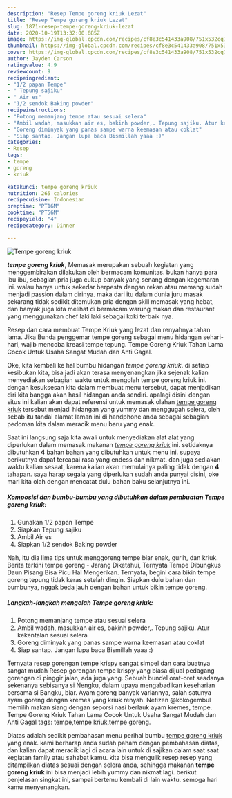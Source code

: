 ```yaml
---
description: "Resep Tempe goreng kriuk Lezat"
title: "Resep Tempe goreng kriuk Lezat"
slug: 1871-resep-tempe-goreng-kriuk-lezat
date: 2020-10-19T13:32:00.685Z
image: https://img-global.cpcdn.com/recipes/cf8e3c541433a908/751x532cq70/tempe-goreng-kriuk-foto-resep-utama.jpg
thumbnail: https://img-global.cpcdn.com/recipes/cf8e3c541433a908/751x532cq70/tempe-goreng-kriuk-foto-resep-utama.jpg
cover: https://img-global.cpcdn.com/recipes/cf8e3c541433a908/751x532cq70/tempe-goreng-kriuk-foto-resep-utama.jpg
author: Jayden Carson
ratingvalue: 4.9
reviewcount: 9
recipeingredient:
- "1/2 papan Tempe"
- " Tepung sajiku"
- " Air es"
- "1/2 sendok Baking powder"
recipeinstructions:
- "Potong memanjang tempe atau sesuai selera"
- "Ambil wadah, masukkan air es, bakinh powder,. Tepung sajiku. Atur kekentalan sesuai selera"
- "Goreng diminyak yang panas sampe warna keemasan atau coklat"
- "Siap santap. Jangan lupa baca Bismillah yaaa :)"
categories:
- Resep
tags:
- tempe
- goreng
- kriuk

katakunci: tempe goreng kriuk 
nutrition: 265 calories
recipecuisine: Indonesian
preptime: "PT16M"
cooktime: "PT56M"
recipeyield: "4"
recipecategory: Dinner

---
```



![Tempe goreng kriuk](https://img-global.cpcdn.com/recipes/cf8e3c541433a908/751x532cq70/tempe-goreng-kriuk-foto-resep-utama.jpg)

<b><i>tempe goreng kriuk</i></b>, Memasak merupakan sebuah kegiatan yang menggembirakan dilakukan oleh bermacam komunitas. bukan hanya para ibu ibu, sebagian pria juga cukup banyak yang senang dengan kegemaran ini. walau hanya untuk sekedar berpesta dengan rekan atau memang sudah menjadi passion dalam dirinya. maka dari itu dalam dunia juru masak sekarang tidak sedikit ditemukan pria dengan skill memasak yang hebat, dan banyak juga kita melihat di bermacam warung makan dan restaurant yang menggunakan chef laki laki sebagai koki terbaik nya.

Resep dan cara membuat Tempe Kriuk yang lezat dan renyahnya tahan lama. Jika Bunda penggemar tempe goreng sebagai menu hidangan sehari-hari, wajib mencoba kreasi tempe tepung. Tempe Goreng Kriuk Tahan Lama Cocok Untuk Usaha Sangat Mudah dan Anti Gagal.

Oke, kita kembali ke hal bumbu hidangan <i>tempe goreng kriuk</i>. di setiap kesibukan kita, bisa jadi akan terasa menyenangkan jika sejenak kalian menyediakan sebagian waktu untuk mengolah tempe goreng kriuk ini. dengan kesuksesan kita dalam membuat menu tersebut, dapat menjadikan diri kita bangga akan hasil hidangan anda sendiri. apalagi disini dengan situs ini kalian akan dapat referensi untuk memasak olahan <u>tempe goreng kriuk</u> tersebut menjadi hidangan yang yummy dan menggugah selera, oleh sebab itu tandai alamat laman ini di handphone anda sebagai sebagian pedoman kita dalam meracik menu baru yang enak.


Saat ini langsung saja kita awali untuk menyediakan alat alat yang diperlukan dalam memasak makanan <u><i>tempe goreng kriuk</i></u> ini. setidaknya dibutuhkan <b>4</b> bahan bahan yang dibutuhkan untuk menu ini. supaya berikutnya dapat tercapai rasa yang endess dan nikmat. dan juga sediakan waktu kalian sesaat, karena kalian akan memulainya paling tidak dengan <b>4</b> tahapan. saya harap segala yang diperlukan sudah anda punyai disini, oke mari kita olah dengan mencatat dulu bahan baku selanjutnya ini.

<!--inarticleads1-->

##### Komposisi dan bumbu-bumbu yang dibutuhkan dalam pembuatan Tempe goreng kriuk:

1. Gunakan 1/2 papan Tempe
1. Siapkan  Tepung sajiku
1. Ambil  Air es
1. Siapkan 1/2 sendok Baking powder


Nah, itu dia lima tips untuk menggoreng tempe biar enak, gurih, dan kriuk. Berita terkini tempe goreng - Jarang Diketahui, Ternyata Tempe Dibungkus Daun Pisang Bisa Picu Hal Mengerikan. Ternyata, begini cara bikin tempe goreng tepung tidak keras setelah dingin. Siapkan dulu bahan dan bumbunya, nggak beda jauh dengan bahan untuk bikin tempe goreng. 

<!--inarticleads2-->

##### Langkah-langkah mengolah Tempe goreng kriuk:

1. Potong memanjang tempe atau sesuai selera
1. Ambil wadah, masukkan air es, bakinh powder,. Tepung sajiku. Atur kekentalan sesuai selera
1. Goreng diminyak yang panas sampe warna keemasan atau coklat
1. Siap santap. Jangan lupa baca Bismillah yaaa :)


Ternyata resep gorengan tempe krispy sangat simpel dan cara buatnya sangat mudah Resep gorengan tempe krispy yang biasa dijual pedagang gorengan di pinggir jalan, ada juga yang. Sebuah bundel orat-oret seadanya sekenanya sebisanya si Nengku, dalam upaya mengabadikan keseharian bersama si Bangku, biar. Ayam goreng banyak variannya, salah satunya ayam goreng dengan kremes yang kriuk renyah. Netizen @kokogembul memilih makan siang dengan seporsi nasi berlauk ayam kremes, tempe. Tempe Goreng Kriuk Tahan Lama Cocok Untuk Usaha Sangat Mudah dan Anti Gagal tags: tempe,tempe kriuk,tempe goreng. 

Diatas adalah sedikit pembahasan menu perihal bumbu <u>tempe goreng kriuk</u> yang enak. kami berharap anda sudah paham dengan pembahasan diatas, dan kalian dapat meracik lagi di acara lain untuk di sajikan dalam saat saat kegiatan family atau sahabat kamu. kita bisa mengulik resep resep yang ditampilkan diatas sesuai dengan selera anda, sehingga makanan <b>tempe goreng kriuk</b> ini bisa menjadi lebih yummy dan nikmat lagi. berikut penjelasan singkat ini, sampai bertemu kembali di lain waktu. semoga hari kamu menyenangkan.
